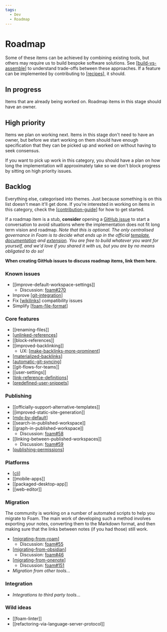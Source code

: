 ```yaml
---
tags:
  - Dev
  - Roadmap
---
```


# Roadmap

Some of these items can be achieved by combining existing tools, but others may require us to build bespoke software solutions. See [[build-vs-assemble]] to understand trade-offs between these approaches. If a feature can be implemented by contributing to [[recipes]], it should.

## In progress

Items that are already being worked on. Roadmap items in this stage should have an owner.

## High priority

Items we plan on working next. Items in this stage don't need to have an owner, but before we start working on them should have enough specification that they can be picked up and worked on without having to seek consensus.

If you want to pick up work in this category, you should have a plan on how long the implementation will approximately take so we don't block progress by sitting on high priority issues.

## Backlog

Everything else, categorised into themes. Just because something is on this list doesn't mean it'll get done. If you're interested in working on items in this category, check the [[contribution-guide]] for how to get started.

If a roadmap item is a stub, **consider** opening a [GitHub issue](https://github.com/foambubble/foam/issues) to start a conversation to avoid situations where the implementation does not fit long term vision and roadmap. _Note that this is optional. The only centralised governance in Foam is to decide what ends up in the official [template](https://github.com/foambubble/foam-template), [documentation](https://github.com/foambubble/foam) and [extension](https://github.com/foambubble/foam/tree/master/packages/foam-vscode). You are free to build whatever you want for yourself, and we'd love if you shared it with us, but you are by no means obligated to do so!_

**When creating GitHub issues to discuss roadmap items, link them here.**

### Known issues

- [[improve-default-workspace-settings]]
  - Discussion: [foam#270](https://github.com/foambubble/foam/issues/270)
- Improve [[git-integration]]
- Fix [[wikilinks]] compatibility issues
- Simplify [[foam-file-format]]

### Core features

- [[renaming-files]]
- [[unlinked-references]]
- [[block-references]]
- [[improved-backlinking]]
  - UX: [[make-backlinks-more-prominent]]
- [[materialized-backlinks]]
- [[automatic-git-syncing]]
- [[git-flows-for-teams]]
- [[user-settings]]
- [[link-reference-definitions]]
- [[predefined-user-snippets]]

### Publishing

- [[officially-support-alternative-templates]]
- [[improved-static-site-generation]]
- [[mdx-by-default]]
- [[search-in-published-workspace]]
- [[graph-in-published-workspace]]
  - Discussion: [foam#58](https://github.com/foambubble/foam/issues/58)
- [[linking-between-published-workspaces]]
  - Discussion: [foam#59](https://github.com/foambubble/foam/issues/59)
- [[publishing-permissions]]

### Platforms

- [[cli]]
- [[mobile-apps]]
- [[packaged-desktop-app]]
- [[web-editor]]

### Migration

The community is working on a number of automated scripts to help you migrate to Foam. The main work of developing such a method involves exporting your notes, converting them to the Markdown format, and then making sure that the links between notes (if you had those) still work.

- [[migrating-from-roam]]
  - Discussion: [foam#55](https://github.com/foambubble/foam/issues/55)
- [[migrating-from-obsidian]]
  - Discussion: [foam#46](https://github.com/foambubble/foam/issues/46)
- [[migrating-from-onenote]]
  - Discussion: [foam#151](https://github.com/foambubble/foam/issues/151)
- _Migration from other tools..._

### Integration

- _Integrations to third party tools_...

### Wild ideas

- [[foam-linter]]
- [[refactoring-via-language-server-protocol]]

[//begin]: # "Autogenerated link references for markdown compatibility"
[build-vs-assemble]: build-vs-assemble.md "Build vs Assemble"
[recipes]: ../recipes/recipes.md "Recipes"
[contribution-guide]: ../contribution-guide.md "Contribution Guide"
[git-integration]: ../features/git-integration.md "Git Integration"
[wikilinks]: ../wikilinks.md "Wikilinks"
[foam-file-format]: foam-file-format.md "Foam File Format"
[unlinked-references]: unlinked-references.md "Unlinked references (stub)"
[make-backlinks-more-prominent]: ../recipes/make-backlinks-more-prominent.md "Make Backlinks More Prominent"
[materialized-backlinks]: materialized-backlinks.md "Materialized Backlinks (stub)"
[automatic-git-syncing]: ../recipes/automatic-git-syncing.md "Automatically Sync with Git"
[link-reference-definitions]: ../features/link-reference-definitions.md "Link Reference Definitions"
[predefined-user-snippets]: ../recipes/predefined-user-snippets.md "Pre-defined User Snippets"
[mdx-by-default]: mdx-by-default.md "MDX by Default(stub)"
[publishing-permissions]: publishing-permissions.md "Publishing Permissions(stub)"
[cli]: ../features/cli.md "Command Line Interface"
[migrating-from-roam]: ../recipes/migrating-from-roam.md "Migrating from Roam (stub)"
[migrating-from-obsidian]: ../recipes/migrating-from-obsidian.md "Migrating from Obsidian (stub)"
[migrating-from-onenote]: ../recipes/migrating-from-onenote.md "Migrating from OneNote"
[//end]: # "Autogenerated link references"

